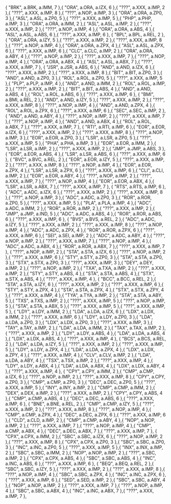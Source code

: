 { "BRK", a.BRK, a.IMM, 7 },{ "ORA", a.ORA, a.IZX, 6 },{ "???", a.XXX, a.IMP, 2 },{ "???", a.XXX, a.IMP, 8 },{ "???", a.NOP, a.IMP, 3 },{ "ORA", a.ORA, a.ZP0, 3 },{ "ASL", a.ASL, a.ZP0, 5 },{ "???", a.XXX, a.IMP, 5 },{ "PHP", a.PHP, a.IMP, 3 },{ "ORA", a.ORA, a.IMM, 2 },{ "ASL", a.ASL, a.IMP, 2 },{ "???", a.XXX, a.IMP, 2 },{ "???", a.NOP, a.IMP, 4 },{ "ORA", a.ORA, a.ABS, 4 },{ "ASL", a.ASL, a.ABS, 6 },{ "???", a.XXX, a.IMP, 6 },
{ "BPL", a.BPL, a.REL, 2 },{ "ORA", a.ORA, a.IZY, 5 },{ "???", a.XXX, a.IMP, 2 },{ "???", a.XXX, a.IMP, 8 },{ "???", a.NOP, a.IMP, 4 },{ "ORA", a.ORA, a.ZPX, 4 },{ "ASL", a.ASL, a.ZPX, 6 },{ "???", a.XXX, a.IMP, 6 },{ "CLC", a.CLC, a.IMP, 2 },{ "ORA", a.ORA, a.ABY, 4 },{ "???", a.NOP, a.IMP, 2 },{ "???", a.XXX, a.IMP, 7 },{ "???", a.NOP, a.IMP, 4 },{ "ORA", a.ORA, a.ABX, 4 },{ "ASL", a.ASL, a.ABX, 7 },{ "???", a.XXX, a.IMP, 7 },
{ "JSR", a.JSR, a.ABS, 6 },{ "AND", a.AND, a.IZX, 6 },{ "???", a.XXX, a.IMP, 2 },{ "???", a.XXX, a.IMP, 8 },{ "BIT", a.BIT, a.ZP0, 3 },{ "AND", a.AND, a.ZP0, 3 },{ "ROL", a.ROL, a.ZP0, 5 },{ "???", a.XXX, a.IMP, 5 },{ "PLP", a.PLP, a.IMP, 4 },{ "AND", a.AND, a.IMM, 2 },{ "ROL", a.ROL, a.IMP, 2 },{ "???", a.XXX, a.IMP, 2 },{ "BIT", a.BIT, a.ABS, 4 },{ "AND", a.AND, a.ABS, 4 },{ "ROL", a.ROL, a.ABS, 6 },{ "???", a.XXX, a.IMP, 6 },
{ "BMI", a.BMI, a.REL, 2 },{ "AND", a.AND, a.IZY, 5 },{ "???", a.XXX, a.IMP, 2 },{ "???", a.XXX, a.IMP, 8 },{ "???", a.NOP, a.IMP, 4 },{ "AND", a.AND, a.ZPX, 4 },{ "ROL", a.ROL, a.ZPX, 6 },{ "???", a.XXX, a.IMP, 6 },{ "SEC", a.SEC, a.IMP, 2 },{ "AND", a.AND, a.ABY, 4 },{ "???", a.NOP, a.IMP, 2 },{ "???", a.XXX, a.IMP, 7 },{ "???", a.NOP, a.IMP, 4 },{ "AND", a.AND, a.ABX, 4 },{ "ROL", a.ROL, a.ABX, 7 },{ "???", a.XXX, a.IMP, 7 },
{ "RTI", a.RTI, a.IMP, 6 },{ "EOR", a.EOR, a.IZX, 6 },{ "???", a.XXX, a.IMP, 2 },{ "???", a.XXX, a.IMP, 8 },{ "???", a.NOP, a.IMP, 3 },{ "EOR", a.EOR, a.ZP0, 3 },{ "LSR", a.LSR, a.ZP0, 5 },{ "???", a.XXX, a.IMP, 5 },{ "PHA", a.PHA, a.IMP, 3 },{ "EOR", a.EOR, a.IMM, 2 },{ "LSR", a.LSR, a.IMP, 2 },{ "???", a.XXX, a.IMP, 2 },{ "JMP", a.JMP, a.ABS, 3 },{ "EOR", a.EOR, a.ABS, 4 },{ "LSR", a.LSR, a.ABS, 6 },{ "???", a.XXX, a.IMP, 6 },
{ "BVC", a.BVC, a.REL, 2 },{ "EOR", a.EOR, a.IZY, 5 },{ "???", a.XXX, a.IMP, 2 },{ "???", a.XXX, a.IMP, 8 },{ "???", a.NOP, a.IMP, 4 },{ "EOR", a.EOR, a.ZPX, 4 },{ "LSR", a.LSR, a.ZPX, 6 },{ "???", a.XXX, a.IMP, 6 },{ "CLI", a.CLI, a.IMP, 2 },{ "EOR", a.EOR, a.ABY, 4 },{ "???", a.NOP, a.IMP, 2 },{ "???", a.XXX, a.IMP, 7 },{ "???", a.NOP, a.IMP, 4 },{ "EOR", a.EOR, a.ABX, 4 },{ "LSR", a.LSR, a.ABX, 7 },{ "???", a.XXX, a.IMP, 7 },
{ "RTS", a.RTS, a.IMP, 6 },{ "ADC", a.ADC, a.IZX, 6 },{ "???", a.XXX, a.IMP, 2 },{ "???", a.XXX, a.IMP, 8 },{ "???", a.NOP, a.IMP, 3 },{ "ADC", a.ADC, a.ZP0, 3 },{ "ROR", a.ROR, a.ZP0, 5 },{ "???", a.XXX, a.IMP, 5 },{ "PLA", a.PLA, a.IMP, 4 },{ "ADC", a.ADC, a.IMM, 2 },{ "ROR", a.ROR, a.IMP, 2 },{ "???", a.XXX, a.IMP, 2 },{ "JMP", a.JMP, a.IND, 5 },{ "ADC", a.ADC, a.ABS, 4 },{ "ROR", a.ROR, a.ABS, 6 },{ "???", a.XXX, a.IMP, 6 },
{ "BVS", a.BVS, a.REL, 2 },{ "ADC", a.ADC, a.IZY, 5 },{ "???", a.XXX, a.IMP, 2 },{ "???", a.XXX, a.IMP, 8 },{ "???", a.NOP, a.IMP, 4 },{ "ADC", a.ADC, a.ZPX, 4 },{ "ROR", a.ROR, a.ZPX, 6 },{ "???", a.XXX, a.IMP, 6 },{ "SEI", a.SEI, a.IMP, 2 },{ "ADC", a.ADC, a.ABY, 4 },{ "???", a.NOP, a.IMP, 2 },{ "???", a.XXX, a.IMP, 7 },{ "???", a.NOP, a.IMP, 4 },{ "ADC", a.ADC, a.ABX, 4 },{ "ROR", a.ROR, a.ABX, 7 },{ "???", a.XXX, a.IMP, 7 },
{ "???", a.NOP, a.IMP, 2 },{ "STA", a.STA, a.IZX, 6 },{ "???", a.NOP, a.IMP, 2 },{ "???", a.XXX, a.IMP, 6 },{ "STY", a.STY, a.ZP0, 3 },{ "STA", a.STA, a.ZP0, 3 },{ "STX", a.STX, a.ZP0, 3 },{ "???", a.XXX, a.IMP, 3 },{ "DEY", a.DEY, a.IMP, 2 },{ "???", a.NOP, a.IMP, 2 },{ "TXA", a.TXA, a.IMP, 2 },{ "???", a.XXX, a.IMP, 2 },{ "STY", a.STY, a.ABS, 4 },{ "STA", a.STA, a.ABS, 4 },{ "STX", a.STX, a.ABS, 4 },{ "???", a.XXX, a.IMP, 4 },
{ "BCC", a.BCC, a.REL, 2 },{ "STA", a.STA, a.IZY, 6 },{ "???", a.XXX, a.IMP, 2 },{ "???", a.XXX, a.IMP, 6 },{ "STY", a.STY, a.ZPX, 4 },{ "STA", a.STA, a.ZPX, 4 },{ "STX", a.STX, a.ZPY, 4 },{ "???", a.XXX, a.IMP, 4 },{ "TYA", a.TYA, a.IMP, 2 },{ "STA", a.STA, a.ABY, 5 },{ "TXS", a.TXS, a.IMP, 2 },{ "???", a.XXX, a.IMP, 5 },{ "???", a.NOP, a.IMP, 5 },{ "STA", a.STA, a.ABX, 5 },{ "???", a.XXX, a.IMP, 5 },{ "???", a.XXX, a.IMP, 5 },
{ "LDY", a.LDY, a.IMM, 2 },{ "LDA", a.LDA, a.IZX, 6 },{ "LDX", a.LDX, a.IMM, 2 },{ "???", a.XXX, a.IMP, 6 },{ "LDY", a.LDY, a.ZP0, 3 },{ "LDA", a.LDA, a.ZP0, 3 },{ "LDX", a.LDX, a.ZP0, 3 },{ "???", a.XXX, a.IMP, 3 },{ "TAY", a.TAY, a.IMP, 2 },{ "LDA", a.LDA, a.IMM, 2 },{ "TAX", a.TAX, a.IMP, 2 },{ "???", a.XXX, a.IMP, 2 },{ "LDY", a.LDY, a.ABS, 4 },{ "LDA", a.LDA, a.ABS, 4 },{ "LDX", a.LDX, a.ABS, 4 },{ "???", a.XXX, a.IMP, 4 },
{ "BCS", a.BCS, a.REL, 2 },{ "LDA", a.LDA, a.IZY, 5 },{ "???", a.XXX, a.IMP, 2 },{ "???", a.XXX, a.IMP, 5 },{ "LDY", a.LDY, a.ZPX, 4 },{ "LDA", a.LDA, a.ZPX, 4 },{ "LDX", a.LDX, a.ZPY, 4 },{ "???", a.XXX, a.IMP, 4 },{ "CLV", a.CLV, a.IMP, 2 },{ "LDA", a.LDA, a.ABY, 4 },{ "TSX", a.TSX, a.IMP, 2 },{ "???", a.XXX, a.IMP, 4 },{ "LDY", a.LDY, a.ABX, 4 },{ "LDA", a.LDA, a.ABX, 4 },{ "LDX", a.LDX, a.ABY, 4 },{ "???", a.XXX, a.IMP, 4 },
{ "CPY", a.CPY, a.IMM, 2 },{ "CMP", a.CMP, a.IZX, 6 },{ "???", a.NOP, a.IMP, 2 },{ "???", a.XXX, a.IMP, 8 },{ "CPY", a.CPY, a.ZP0, 3 },{ "CMP", a.CMP, a.ZP0, 3 },{ "DEC", a.DEC, a.ZP0, 5 },{ "???", a.XXX, a.IMP, 5 },{ "INY", a.INY, a.IMP, 2 },{ "CMP", a.CMP, a.IMM, 2 },{ "DEX", a.DEX, a.IMP, 2 },{ "???", a.XXX, a.IMP, 2 },{ "CPY", a.CPY, a.ABS, 4 },{ "CMP", a.CMP, a.ABS, 4 },{ "DEC", a.DEC, a.ABS, 6 },{ "???", a.XXX, a.IMP, 6 },
{ "BNE", a.BNE, a.REL, 2 },{ "CMP", a.CMP, a.IZY, 5 },{ "???", a.XXX, a.IMP, 2 },{ "???", a.XXX, a.IMP, 8 },{ "???", a.NOP, a.IMP, 4 },{ "CMP", a.CMP, a.ZPX, 4 },{ "DEC", a.DEC, a.ZPX, 6 },{ "???", a.XXX, a.IMP, 6 },{ "CLD", a.CLD, a.IMP, 2 },{ "CMP", a.CMP, a.ABY, 4 },{ "NOP", a.NOP, a.IMP, 2 },{ "???", a.XXX, a.IMP, 7 },{ "???", a.NOP, a.IMP, 4 },{ "CMP", a.CMP, a.ABX, 4 },{ "DEC", a.DEC, a.ABX, 7 },{ "???", a.XXX, a.IMP, 7 },
{ "CPX", a.CPX, a.IMM, 2 },{ "SBC", a.SBC, a.IZX, 6 },{ "???", a.NOP, a.IMP, 2 },{ "???", a.XXX, a.IMP, 8 },{ "CPX", a.CPX, a.ZP0, 3 },{ "SBC", a.SBC, a.ZP0, 3 },{ "INC", a.INC, a.ZP0, 5 },{ "???", a.XXX, a.IMP, 5 },{ "INX", a.INX, a.IMP, 2 },{ "SBC", a.SBC, a.IMM, 2 },{ "NOP", a.NOP, a.IMP, 2 },{ "???", a.SBC, a.IMP, 2 },{ "CPX", a.CPX, a.ABS, 4 },{ "SBC", a.SBC, a.ABS, 4 },{ "INC", a.INC, a.ABS, 6 },{ "???", a.XXX, a.IMP, 6 },
{ "BEQ", a.BEQ, a.REL, 2 },{ "SBC", a.SBC, a.IZY, 5 },{ "???", a.XXX, a.IMP, 2 },{ "???", a.XXX, a.IMP, 8 },{ "???", a.NOP, a.IMP, 4 },{ "SBC", a.SBC, a.ZPX, 4 },{ "INC", a.INC, a.ZPX, 6 },{ "???", a.XXX, a.IMP, 6 },{ "SED", a.SED, a.IMP, 2 },{ "SBC", a.SBC, a.ABY, 4 },{ "NOP", a.NOP, a.IMP, 2 },{ "???", a.XXX, a.IMP, 7 },{ "???", a.NOP, a.IMP, 4 },{ "SBC", a.SBC, a.ABX, 4 },{ "INC", a.INC, a.ABX, 7 },{ "???", a.XXX, a.IMP, 7 },